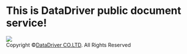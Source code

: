 # This is DataDriver public document service!

![](https://datadrivertech.github.io/images/datadriver-logo.png)<br>
Copyright ©[DataDriver CO.LTD](http://www.datadriver.com.cn). All Rights Reserved
